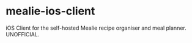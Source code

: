 # mealie-ios-client
iOS Client for the self-hosted Mealie recipe organiser and meal planner. UNOFFICIAL.
